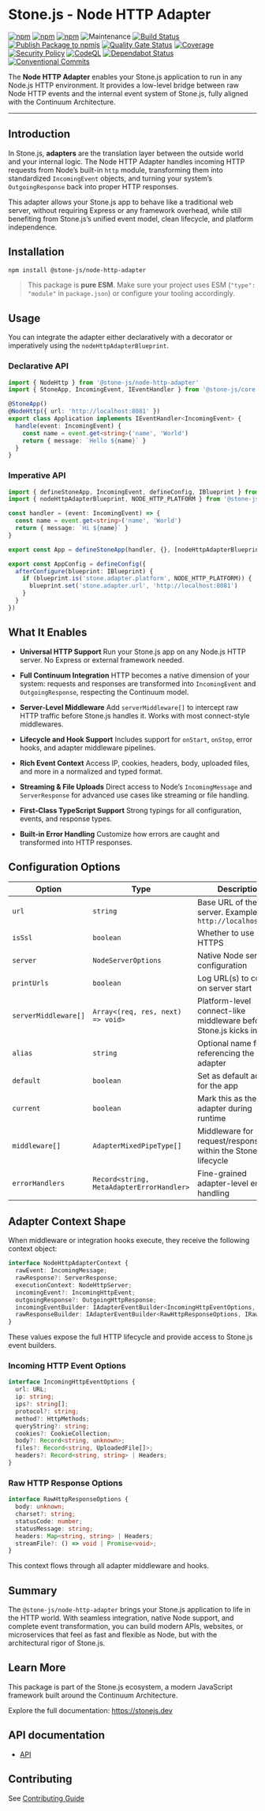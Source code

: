 # Stone.js - Node HTTP Adapter

[![npm](https://img.shields.io/npm/l/@stone-js/node-http-adapter)](https://opensource.org/licenses/MIT)
[![npm](https://img.shields.io/npm/v/@stone-js/node-http-adapter)](https://www.npmjs.com/package/@stone-js/node-http-adapter)
[![npm](https://img.shields.io/npm/dm/@stone-js/node-http-adapter)](https://www.npmjs.com/package/@stone-js/node-http-adapter)
![Maintenance](https://img.shields.io/maintenance/yes/2025)
[![Build Status](https://github.com/stone-foundation/stone-js-node-http-adapter/actions/workflows/main.yml/badge.svg)](https://github.com/stone-foundation/stone-js-node-http-adapter/actions/workflows/main.yml)
[![Publish Package to npmjs](https://github.com/stone-foundation/stone-js-node-http-adapter/actions/workflows/release.yml/badge.svg)](https://github.com/stone-foundation/stone-js-node-http-adapter/actions/workflows/release.yml)
[![Quality Gate Status](https://sonarcloud.io/api/project_badges/measure?project=stone-foundation_stone-js-node-http-adapter&metric=alert_status)](https://sonarcloud.io/summary/new_code?id=stone-foundation_stone-js-node-http-adapter)
[![Coverage](https://sonarcloud.io/api/project_badges/measure?project=stone-foundation_stone-js-node-http-adapter&metric=coverage)](https://sonarcloud.io/summary/new_code?id=stone-foundation_stone-js-node-http-adapter)
[![Security Policy](https://img.shields.io/badge/Security-Policy-blue.svg)](./SECURITY.md)
[![CodeQL](https://github.com/stone-foundation/stone-js-node-http-adapter/actions/workflows/github-code-scanning/codeql/badge.svg)](https://github.com/stone-foundation/stone-js-node-http-adapter/security/code-scanning)
[![Dependabot Status](https://img.shields.io/badge/Dependabot-enabled-brightgreen.svg)](https://github.com/stone-foundation/stone-js-node-http-adapter/network/updates)
[![Conventional Commits](https://img.shields.io/badge/Conventional%20Commits-1.0.0-yellow.svg)](https://conventionalcommits.org)

The **Node HTTP Adapter** enables your Stone.js application to run in any Node.js HTTP environment. It provides a low-level bridge between raw Node HTTP events and the internal event system of Stone.js, fully aligned with the Continuum Architecture.

---

## Introduction

In Stone.js, **adapters** are the translation layer between the outside world and your internal logic. The Node HTTP Adapter handles incoming HTTP requests from Node’s built-in `http` module, transforming them into standardized `IncomingEvent` objects, and turning your system’s `OutgoingResponse` back into proper HTTP responses.

This adapter allows your Stone.js app to behave like a traditional web server, without requiring Express or any framework overhead, while still benefiting from Stone.js’s unified event model, clean lifecycle, and platform independence.

## Installation

```bash
npm install @stone-js/node-http-adapter
```

> This package is **pure ESM**. Make sure your project uses ESM (`"type": "module"` in `package.json`) or configure your tooling accordingly.

## Usage

You can integrate the adapter either declaratively with a decorator or imperatively using the `nodeHttpAdapterBlueprint`.

### Declarative API

```ts
import { NodeHttp } from '@stone-js/node-http-adapter'
import { StoneApp, IncomingEvent, IEventHandler } from '@stone-js/core'

@StoneApp()
@NodeHttp({ url: 'http://localhost:8081' })
export class Application implements IEventHandler<IncomingEvent> {
  handle(event: IncomingEvent) {
    const name = event.get<string>('name', 'World')
    return { message: `Hello ${name}` }
  }
}
```

### Imperative API

```ts
import { defineStoneApp, IncomingEvent, defineConfig, IBlueprint } from '@stone-js/core'
import { nodeHttpAdapterBlueprint, NODE_HTTP_PLATFORM } from '@stone-js/node-http-adapter'

const handler = (event: IncomingEvent) => {
  const name = event.get<string>('name', 'World')
  return { message: `Hi ${name}` }
}

export const App = defineStoneApp(handler, {}, [nodeHttpAdapterBlueprint])

export const AppConfig = defineConfig({
  afterConfigure(blueprint: IBlueprint) {
    if (blueprint.is('stone.adapter.platform', NODE_HTTP_PLATFORM)) {
      blueprint.set('stone.adapter.url', 'http://localhost:8081')
    }
  }
})
```

## What It Enables

* **Universal HTTP Support**
  Run your Stone.js app on any Node.js HTTP server. No Express or external framework needed.

* **Full Continuum Integration**
  HTTP becomes a native dimension of your system: requests and responses are transformed into `IncomingEvent` and `OutgoingResponse`, respecting the Continuum model.

* **Server-Level Middleware**
  Add `serverMiddleware[]` to intercept raw HTTP traffic before Stone.js handles it. Works with most connect-style middlewares.

* **Lifecycle and Hook Support**
  Includes support for `onStart`, `onStop`, error hooks, and adapter middleware pipelines.

* **Rich Event Context**
  Access IP, cookies, headers, body, uploaded files, and more in a normalized and typed format.

* **Streaming & File Uploads**
  Direct access to Node’s `IncomingMessage` and `ServerResponse` for advanced use cases like streaming or file handling.

* **First-Class TypeScript Support**
  Strong typings for all configuration, events, and response types.

* **Built-in Error Handling**
  Customize how errors are caught and transformed into HTTP responses.

## Configuration Options

| Option               | Type                                      | Description                                                     |
| -------------------- | ----------------------------------------- | --------------------------------------------------------------- |
| `url`                | `string`                                  | Base URL of the server. Example: `http://localhost:3000`        |
| `isSsl`              | `boolean`                                 | Whether to use HTTPS                                            |
| `server`             | `NodeServerOptions`                       | Native Node server configuration                                |
| `printUrls`          | `boolean`                                 | Log URL(s) to console on server start                           |
| `serverMiddleware[]` | `Array<(req, res, next) => void>`         | Platform-level connect-like middleware before Stone.js kicks in |
| `alias`              | `string`                                  | Optional name for referencing the adapter                       |
| `default`            | `boolean`                                 | Set as default adapter for the app                              |
| `current`            | `boolean`                                 | Mark this as the active adapter during runtime                  |
| `middleware[]`       | `AdapterMixedPipeType[]`                  | Middleware for request/response within the Stone.js lifecycle   |
| `errorHandlers`      | `Record<string, MetaAdapterErrorHandler>` | Fine-grained adapter-level error handling                       |

## Adapter Context Shape

When middleware or integration hooks execute, they receive the following context object:

```ts
interface NodeHttpAdapterContext {
  rawEvent: IncomingMessage;
  rawResponse?: ServerResponse;
  executionContext: NodeHttpServer;
  incomingEvent?: IncomingHttpEvent;
  outgoingResponse?: OutgoingHttpResponse;
  incomingEventBuilder: IAdapterEventBuilder<IncomingHttpEventOptions, IncomingHttpEvent>;
  rawResponseBuilder: IAdapterEventBuilder<RawHttpResponseOptions, IRawResponseWrapper<ServerResponse>>;
}
```

These values expose the full HTTP lifecycle and provide access to Stone.js event builders.

### Incoming HTTP Event Options

```ts
interface IncomingHttpEventOptions {
  url: URL;
  ip: string;
  ips?: string[];
  protocol?: string;
  method?: HttpMethods;
  queryString?: string;
  cookies?: CookieCollection;
  body?: Record<string, unknown>;
  files?: Record<string, UploadedFile[]>;
  headers?: Record<string, string> | Headers;
}
```

### Raw HTTP Response Options

```ts
interface RawHttpResponseOptions {
  body: unknown;
  charset?: string;
  statusCode: number;
  statusMessage: string;
  headers: Map<string, string> | Headers;
  streamFile?: () => void | Promise<void>;
}
```

This context flows through all adapter middleware and hooks.

## Summary

The `@stone-js/node-http-adapter` brings your Stone.js application to life in the HTTP world. With seamless integration, native Node support, and complete event transformation, you can build modern APIs, websites, or microservices that feel as fast and flexible as Node, but with the architectural rigor of Stone.js.

## Learn More

This package is part of the Stone.js ecosystem, a modern JavaScript framework built around the Continuum Architecture.

Explore the full documentation: https://stonejs.dev

## API documentation

* [API](https://github.com/stone-foundation/stone-js-node-http-adapter/blob/main/docs)

## Contributing

See [Contributing Guide](https://github.com/stone-foundation/stone-js-node-http-adapter/blob/main/CONTRIBUTING.md)
